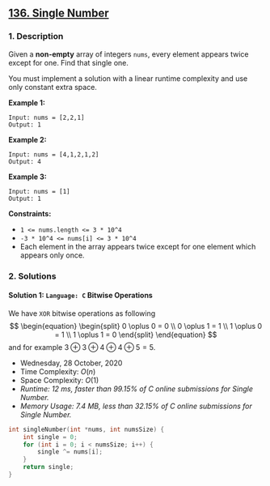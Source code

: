 ## [136. Single Number](https://leetcode.com/problems/single-number/)

### 1. Description

Given a **non-empty** array of integers `nums`, every element appears twice except for one. Find that single one.

You must implement a solution with a linear runtime complexity and use only constant extra space.

**Example 1:**

```
Input: nums = [2,2,1]
Output: 1
```

**Example 2:**

```
Input: nums = [4,1,2,1,2]
Output: 4
```

**Example 3:**

```
Input: nums = [1]
Output: 1
```

**Constraints:**

- `1 <= nums.length <= 3 * 10^4`
- `-3 * 10^4 <= nums[i] <= 3 * 10^4`
- Each element in the array appears twice except for one element which appears only once.

### 2. Solutions

#### Solution 1: `Language: C` Bitwise Operations

We have `XOR` bitwise operations as following
$$
\begin{equation}
  \begin{split}
    0 \oplus 0 = 0 \\
    0 \oplus 1 = 1 \\
    1 \oplus 0 = 1 \\
    1 \oplus 1 = 0
  \end{split}
\end{equation}
$$
and for example $3 \oplus 3 \oplus 4 \oplus 4 \oplus 5 = 5$.

- Wednesday, 28 October, 2020
- Time Complexity: $O(n)$
- Space Complexity: $O(1)$
- *Runtime: 12 ms, faster than 99.15% of C online submissions for Single Number.*
- *Memory Usage: 7.4 MB, less than 32.15% of C online submissions for Single Number.*

```C
int singleNumber(int *nums, int numsSize) {
    int single = 0;
    for (int i = 0; i < numsSize; i++) {
        single ^= nums[i];
    }
    return single;
}
```
